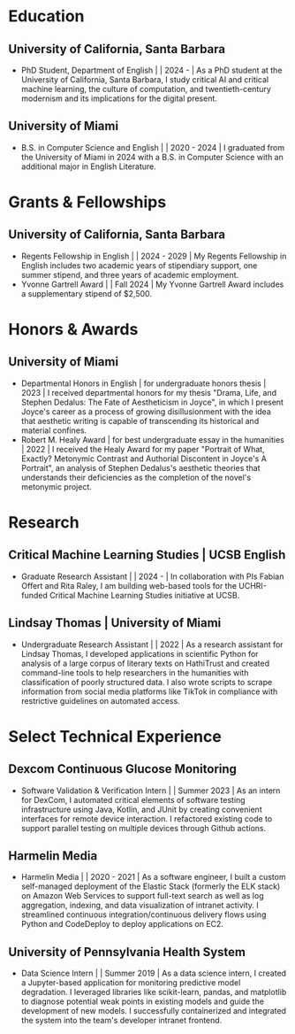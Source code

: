# Education
## University of California, Santa Barbara
- PhD Student, Department of English | | 2024 - | As a PhD student at the University of California, Santa Barbara, I study critical AI and critical machine learning, the culture of computation, and twentieth-century modernism and its implications for the digital present.
## University of Miami
- B.S. in Computer Science and English | | 2020 - 2024 | I graduated from the University of Miami in 2024 with a B.S. in Computer Science with an additional major in English Literature.
# Grants & Fellowships
## University of California, Santa Barbara
- Regents Fellowship in English | | 2024 - 2029 | My Regents Fellowship in English includes two academic years of stipendiary support, one summer stipend, and three years of academic employment.
- Yvonne Gartrell Award | | Fall 2024 | My Yvonne Gartrell Award includes a supplementary stipend of $2,500.
# Honors & Awards
## University of Miami
- Departmental Honors in English | for undergraduate honors thesis | 2023 | I received departmental honors for my thesis "Drama, Life, and Stephen Dedalus: The Fate of Aestheticism in Joyce", in which I present Joyce's career as a process of growing disillusionment with the idea that aesthetic writing is capable of transcending its historical and material confines.
- Robert M. Healy Award | for best undergraduate essay in the humanities | 2022 | I received the Healy Award for my paper "Portrait of What, Exactly? Metonymic Contrast and Authorial Discontent in Joyce's A Portrait", an analysis of Stephen Dedalus's aesthetic theories that understands their deficiencies as the completion of the novel's metonymic project.
# Research
## Critical Machine Learning Studies | UCSB English
- Graduate Research Assistant | | 2024 - | In collaboration with PIs Fabian Offert and Rita Raley, I am building web-based tools for the UCHRI-funded Critical Machine Learning Studies initiative at UCSB.
## Lindsay Thomas | University of Miami
- Undergraduate Research Assistant | | 2022 | As a research assistant for Lindsay Thomas, I developed applications in scientific Python for analysis of a large corpus of literary texts on HathiTrust and created command-line tools to help researchers in the humanities with classification of poorly structured data. I also wrote scripts to scrape information from social media platforms like TikTok in compliance with restrictive guidelines on automated access.
# Select Technical Experience
## Dexcom Continuous Glucose Monitoring
- Software Validation & Verification Intern | | Summer 2023 | As an intern for DexCom, I automated critical elements of software testing infrastructure using Java, Kotlin, and JUnit by creating convenient interfaces for remote device interaction. I refactored existing code to support parallel testing on multiple devices through Github actions.
## Harmelin Media
- Harmelin Media | | 2020 - 2021 | As a software engineer, I built a custom self-managed deployment of the Elastic Stack (formerly the ELK stack) on Amazon Web Services to support full-text search as well as log aggregation, indexing, and data visualization of intranet activity. I streamlined continuous integration/continuous delivery flows using Python and CodeDeploy to deploy applications on EC2.
## University of Pennsylvania Health System
- Data Science Intern | | Summer 2019 | As a data science intern, I created a Jupyter-based application for monitoring predictive model degradation. I leveraged libraries like scikit-learn, pandas, and matplotlib to diagnose potential weak points in existing models and guide the development of new models. I successfully containerized and integrated the system into the team's developer intranet frontend.
